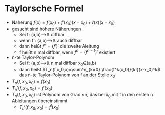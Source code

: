 # Taylorsche Formel
+ Näherung $f(x)=f(x_0)+f'(x_0)(x-x_0)+r(x)(x-x_0)$
+ gesucht sind höhere Näherungen
	+ Sei f: (a,b)-->ℝ diffbar
	+ wenn f': (a,b)-->ℝ auch diffbar
	+ dann heißt $f''=(f')'$ die zweite Aleitung
	+ f heißt n mal diffbar, wenn $f^n=(f^{n-1})'$ existiert
+ n-te Taylor-Polynom
	+ Sei f: (a,b)-->ℝ  n mal diffbar x<sub>0</sub>∈(a,b)
	+ dann heißt $T_n(f,x_0,x)=\sum^n_{k=0} \frac{f^k(x_0)}{k!}(x-x_0)^k$ das n-te Taylor-Polynom von f an der Stelle x<sub>0</sub>
+ $T_n(f,x_0,x_0)=f(x_0)$
+ $T_n'(f,x_0,x_0)=f'(x_0)$
+  $T_n(f,x_0,x_0)$ ist Polynom von Grad ≤n, das bei  x<sub>0</sub> mit f in den ersten n Ableitungen übereinstimmt
	+ $T_n^l(f,x_0,x_0)=f^l(x_0)$
